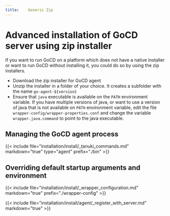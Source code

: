 ```yaml
---
title:    Generic Zip
---
```


# Advanced installation of GoCD server using zip installer

If you want to run GoCD on a platform which does not have a native installer or want to run GoCD without installing it, you could do so by using the zip installers.

- Download the zip installer for GoCD agent
- Unzip the installer in a folder of your choice. It creates a subfolder with the name `go-agent-${version}`
- Ensure that `java` executable is available on the `PATH` environment variable. If you have multiple versions of java, or want to use a version of java that is not available on `PATH` environment variable, edit the file `wrapper-config/wrapper-properties.conf` and change the variable `wrapper.java.command` to point to the java executable.

## Managing the GoCD agent process

{{< include file="installation/install/_tanuki_commands.md" markdown="true" type="agent" prefix="./bin" >}}

## Overriding default startup arguments and environment

{{< include file="installation/install/_wrapper_configuration.md" markdown="true" prefix="./wrapper-config" >}}

{{< include file="installation/install/agent/_register_with_server.md" markdown="true" >}}
